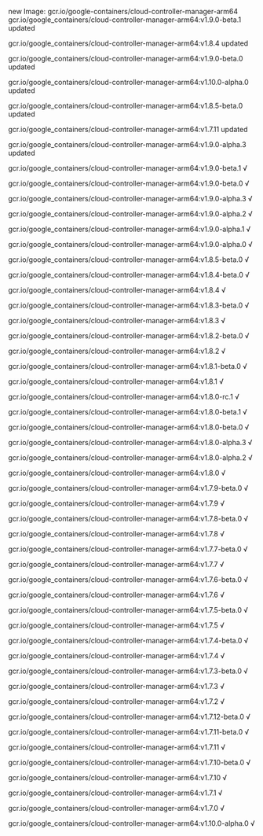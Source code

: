 new Image: gcr.io/google-containers/cloud-controller-manager-arm64
gcr.io/google_containers/cloud-controller-manager-arm64:v1.9.0-beta.1 updated 

gcr.io/google_containers/cloud-controller-manager-arm64:v1.8.4 updated 

gcr.io/google_containers/cloud-controller-manager-arm64:v1.9.0-beta.0 updated 

gcr.io/google_containers/cloud-controller-manager-arm64:v1.10.0-alpha.0 updated 

gcr.io/google_containers/cloud-controller-manager-arm64:v1.8.5-beta.0 updated 

gcr.io/google_containers/cloud-controller-manager-arm64:v1.7.11 updated 

gcr.io/google_containers/cloud-controller-manager-arm64:v1.9.0-alpha.3 updated 

gcr.io/google_containers/cloud-controller-manager-arm64:v1.9.0-beta.1 √

gcr.io/google_containers/cloud-controller-manager-arm64:v1.9.0-beta.0 √

gcr.io/google_containers/cloud-controller-manager-arm64:v1.9.0-alpha.3 √

gcr.io/google_containers/cloud-controller-manager-arm64:v1.9.0-alpha.2 √

gcr.io/google_containers/cloud-controller-manager-arm64:v1.9.0-alpha.1 √

gcr.io/google_containers/cloud-controller-manager-arm64:v1.9.0-alpha.0 √

gcr.io/google_containers/cloud-controller-manager-arm64:v1.8.5-beta.0 √

gcr.io/google_containers/cloud-controller-manager-arm64:v1.8.4-beta.0 √

gcr.io/google_containers/cloud-controller-manager-arm64:v1.8.4 √

gcr.io/google_containers/cloud-controller-manager-arm64:v1.8.3-beta.0 √

gcr.io/google_containers/cloud-controller-manager-arm64:v1.8.3 √

gcr.io/google_containers/cloud-controller-manager-arm64:v1.8.2-beta.0 √

gcr.io/google_containers/cloud-controller-manager-arm64:v1.8.2 √

gcr.io/google_containers/cloud-controller-manager-arm64:v1.8.1-beta.0 √

gcr.io/google_containers/cloud-controller-manager-arm64:v1.8.1 √

gcr.io/google_containers/cloud-controller-manager-arm64:v1.8.0-rc.1 √

gcr.io/google_containers/cloud-controller-manager-arm64:v1.8.0-beta.1 √

gcr.io/google_containers/cloud-controller-manager-arm64:v1.8.0-beta.0 √

gcr.io/google_containers/cloud-controller-manager-arm64:v1.8.0-alpha.3 √

gcr.io/google_containers/cloud-controller-manager-arm64:v1.8.0-alpha.2 √

gcr.io/google_containers/cloud-controller-manager-arm64:v1.8.0 √

gcr.io/google_containers/cloud-controller-manager-arm64:v1.7.9-beta.0 √

gcr.io/google_containers/cloud-controller-manager-arm64:v1.7.9 √

gcr.io/google_containers/cloud-controller-manager-arm64:v1.7.8-beta.0 √

gcr.io/google_containers/cloud-controller-manager-arm64:v1.7.8 √

gcr.io/google_containers/cloud-controller-manager-arm64:v1.7.7-beta.0 √

gcr.io/google_containers/cloud-controller-manager-arm64:v1.7.7 √

gcr.io/google_containers/cloud-controller-manager-arm64:v1.7.6-beta.0 √

gcr.io/google_containers/cloud-controller-manager-arm64:v1.7.6 √

gcr.io/google_containers/cloud-controller-manager-arm64:v1.7.5-beta.0 √

gcr.io/google_containers/cloud-controller-manager-arm64:v1.7.5 √

gcr.io/google_containers/cloud-controller-manager-arm64:v1.7.4-beta.0 √

gcr.io/google_containers/cloud-controller-manager-arm64:v1.7.4 √

gcr.io/google_containers/cloud-controller-manager-arm64:v1.7.3-beta.0 √

gcr.io/google_containers/cloud-controller-manager-arm64:v1.7.3 √

gcr.io/google_containers/cloud-controller-manager-arm64:v1.7.2 √

gcr.io/google_containers/cloud-controller-manager-arm64:v1.7.12-beta.0 √

gcr.io/google_containers/cloud-controller-manager-arm64:v1.7.11-beta.0 √

gcr.io/google_containers/cloud-controller-manager-arm64:v1.7.11 √

gcr.io/google_containers/cloud-controller-manager-arm64:v1.7.10-beta.0 √

gcr.io/google_containers/cloud-controller-manager-arm64:v1.7.10 √

gcr.io/google_containers/cloud-controller-manager-arm64:v1.7.1 √

gcr.io/google_containers/cloud-controller-manager-arm64:v1.7.0 √

gcr.io/google_containers/cloud-controller-manager-arm64:v1.10.0-alpha.0 √

